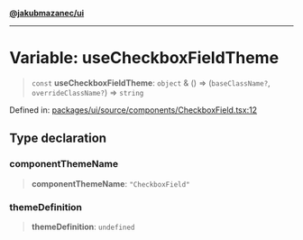 [**@jakubmazanec/ui**](../README.md)

---

# Variable: useCheckboxFieldTheme

> `const` **useCheckboxFieldTheme**: `object` & () => (`baseClassName?`, `overrideClassName?`) =>
> `string`

Defined in:
[packages/ui/source/components/CheckboxField.tsx:12](https://github.com/jakubmazanec/tools/blob/026d472564678641afd0039e9c07d936f221ca46/packages/ui/source/components/CheckboxField.tsx#L12)

## Type declaration

### componentThemeName

> **componentThemeName**: `"CheckboxField"`

### themeDefinition

> **themeDefinition**: `undefined`
